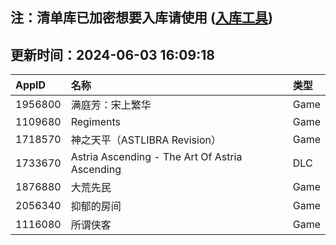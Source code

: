 ## 注：清单库已加密想要入库请使用 ([入库工具](https://github.com/BlankTMing/ManifestAutoUpdate/releases))

## 更新时间：2024-06-03 16:09:18
| AppID | 名称 | 类型  |
| :-------------------- | :----------------------------- | :----------- |
| 1956800 | 满庭芳：宋上繁华| Game |
| 1109680 | Regiments| Game |
| 1718570 | 神之天平（ASTLIBRA Revision）| Game |
| 1733670 | Astria Ascending - The Art Of Astria Ascending| DLC |
| 1876880 | 大荒先民| Game |
| 2056340 | 抑郁的房间| Game |
| 1116080 | 所谓侠客| Game |
